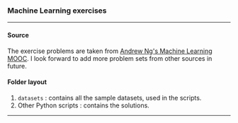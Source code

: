 ### Machine Learning exercises

---

#### Source
The exercise problems are taken from [Andrew Ng's Machine Learning MOOC](https://www.coursera.org/learn/machine-learning/home). I look forward to add more problem sets from other sources in future.

#### Folder layout

1. `datasets` : contains all the sample datasets, used in the scripts. 
2. Other Python scripts : contains the solutions.

---